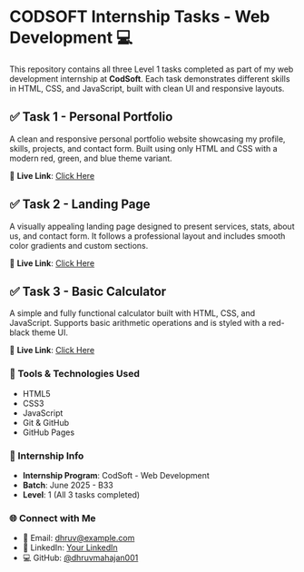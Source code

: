 # CODSOFT Internship Tasks - Web Development 💻

This repository contains all three Level 1 tasks completed as part of my web development internship at **CodSoft**. Each task demonstrates different skills in HTML, CSS, and JavaScript, built with clean UI and responsive layouts.



## ✅ Task 1 - Personal Portfolio
A clean and responsive personal portfolio website showcasing my profile, skills, projects, and contact form. Built using only HTML and CSS with a modern red, green, and blue theme variant.

🔗 **Live Link**: [Click Here](https://dhruvmahajan001.github.io/CODSOFT/Task1-Portfolio/)



## ✅ Task 2 - Landing Page
A visually appealing landing page designed to present services, stats, about us, and contact form. It follows a professional layout and includes smooth color gradients and custom sections.

🔗 **Live Link**: [Click Here](https://dhruvmahajan001.github.io/CODSOFT/Task2-Landing%20Page/)


## ✅ Task 3 - Basic Calculator
A simple and fully functional calculator built with HTML, CSS, and JavaScript. Supports basic arithmetic operations and is styled with a red-black theme UI.

🔗 **Live Link**: [Click Here](https://dhruvmahajan001.github.io/CODSOFT/Task3-Calculator/)


### 🔧 Tools & Technologies Used
- HTML5  
- CSS3  
- JavaScript  
- Git & GitHub  
- GitHub Pages



### 🏁 Internship Info
- **Internship Program**: CodSoft - Web Development
- **Batch**: June 2025 - B33
- **Level**: 1 (All 3 tasks completed)



### 🌐 Connect with Me
- 📧 Email: dhruv@example.com  
- 💼 LinkedIn: [Your LinkedIn](https://linkedin.com/in/yourprofile)  
- 💻 GitHub: [@dhruvmahajan001](https://github.com/dhruvmahajan001)


